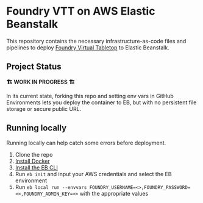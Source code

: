 # Foundry VTT on AWS Elastic Beanstalk
This repository contains the necessary infrastructure-as-code files and pipelines to deploy [Foundry Virtual Tabletop](https://github.com/felddy/foundryvtt-docker) to Elastic Beanstalk. 

## Project Status
**🏗️ WORK IN PROGRESS 🏗️**

In its current state, forking this repo and setting env vars in GitHub Environments lets you deploy the container to EB, 
but with no persistent file storage or secure public URL. 

## Running locally
Running locally can help catch some errors before deployment. 

1. Clone the repo
1. [Install Docker](https://docs.docker.com/get-docker/)
1. [Install the EB CLI](https://github.com/aws/aws-elastic-beanstalk-cli-setup)
1. Run `eb init` and input your AWS credentials and select the EB environment
1. Run `eb local run --envvars FOUNDRY_USERNAME=<>,FOUNDRY_PASSWORD=<>,FOUNDRY_ADMIN_KEY=<>` with the appropriate values
